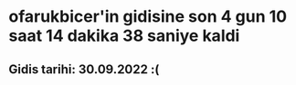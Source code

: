 # ofarukbicer'in gidisine son 4 gun 10 saat 14 dakika 38 saniye kaldi

## Gidis tarihi: 30.09.2022 :(